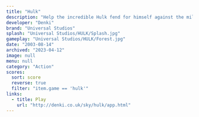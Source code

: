 ```yaml
---
title: "Hulk"
description: "Help the incredible Hulk fend for himself against the military"
developer: "Denki"
brand: "Universal Studios"
splash: "Universal Studios/HULK/Splash.jpg"
gameplay: "Universal Studios/HULK/Forest.jpg"
date: "2003-08-14"
archived: "2023-04-12"
image: null
menu: null
category: "Action"
scores:
  sort: score
  reverse: true
  filter: "item.game == 'hulk'"
links:
  - title: Play
    url: "http://denki.co.uk/sky/hulk/app.html"
---
```

